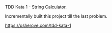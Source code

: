TDD Kata 1 - String Calculator.

Incrementally built this project till the last problem.

https://osherove.com/tdd-kata-1
